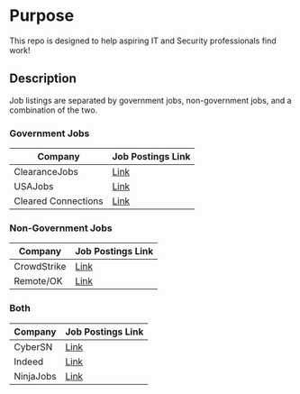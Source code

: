 # Purpose
This repo is designed to help aspiring IT and Security professionals find work!


## Description
Job listings are separated by government jobs, non-government jobs, and a combination of the two.


### Government Jobs

Company | Job Postings Link|
|---|---|
| ClearanceJobs | [Link](https://www.clearancejobs.com/) |
| USAJobs | [Link](https://www.usajobs.gov/) |
| Cleared Connections | [Link](https://www.clearedconnections.com/) |

### Non-Government Jobs

Company | Job Postings Link|
|---|---|
| CrowdStrike | [Link](https://crowdstrike.wd5.myworkdayjobs.com/en-US/crowdstrikecareers/) |
| Remote/OK | [Link](https://remoteok.com/remote-infosec-jobs/) |


### Both
Company | Job Postings Link|
|---|---|
| CyberSN | [Link](https://cybersn.com/public/search-jobs/) |
| Indeed | [Link](https://www.indeed.com/) |
| NinjaJobs | [Link](https://ninjajobs.org/) |
